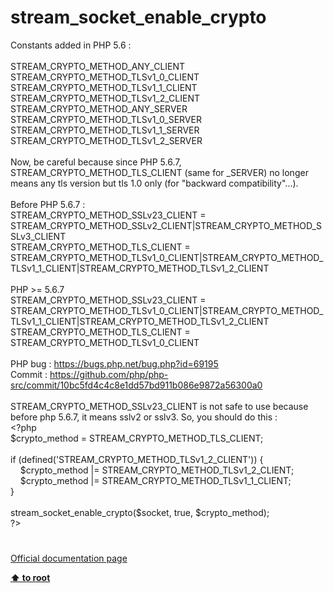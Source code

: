 # stream_socket_enable_crypto




<div class="phpcode"><span class="html">
Constants added in PHP 5.6 :<br><br>STREAM_CRYPTO_METHOD_ANY_CLIENT<br>STREAM_CRYPTO_METHOD_TLSv1_0_CLIENT<br>STREAM_CRYPTO_METHOD_TLSv1_1_CLIENT<br>STREAM_CRYPTO_METHOD_TLSv1_2_CLIENT<br>STREAM_CRYPTO_METHOD_ANY_SERVER<br>STREAM_CRYPTO_METHOD_TLSv1_0_SERVER<br>STREAM_CRYPTO_METHOD_TLSv1_1_SERVER<br>STREAM_CRYPTO_METHOD_TLSv1_2_SERVER<br><br>Now, be careful because since PHP 5.6.7, STREAM_CRYPTO_METHOD_TLS_CLIENT (same for _SERVER) no longer means any tls version but tls 1.0 only (for &quot;backward compatibility&quot;...).<br><br>Before PHP 5.6.7 :<br>STREAM_CRYPTO_METHOD_SSLv23_CLIENT = STREAM_CRYPTO_METHOD_SSLv2_CLIENT|STREAM_CRYPTO_METHOD_SSLv3_CLIENT<br>STREAM_CRYPTO_METHOD_TLS_CLIENT = STREAM_CRYPTO_METHOD_TLSv1_0_CLIENT|STREAM_CRYPTO_METHOD_TLSv1_1_CLIENT|STREAM_CRYPTO_METHOD_TLSv1_2_CLIENT<br><br>PHP &gt;= 5.6.7<br>STREAM_CRYPTO_METHOD_SSLv23_CLIENT = STREAM_CRYPTO_METHOD_TLSv1_0_CLIENT|STREAM_CRYPTO_METHOD_TLSv1_1_CLIENT|STREAM_CRYPTO_METHOD_TLSv1_2_CLIENT<br>STREAM_CRYPTO_METHOD_TLS_CLIENT = STREAM_CRYPTO_METHOD_TLSv1_0_CLIENT<br><br>PHP bug : <a href="https://bugs.php.net/bug.php?id=69195" rel="nofollow" target="_blank">https://bugs.php.net/bug.php?id=69195</a><br>Commit : <a href="https://github.com/php/php-src/commit/10bc5fd4c4c8e1dd57bd911b086e9872a56300a0" rel="nofollow" target="_blank">https://github.com/php/php-src/commit/10bc5fd4c4c8e1dd57bd911b086e9872a56300a0</a><br><br>STREAM_CRYPTO_METHOD_SSLv23_CLIENT is not safe to use because before php 5.6.7, it means sslv2 or sslv3. So, you should do this :<br><span class="default">&lt;?php<br>$crypto_method </span><span class="keyword">= </span><span class="default">STREAM_CRYPTO_METHOD_TLS_CLIENT</span><span class="keyword">;<br><br>if (</span><span class="default">defined</span><span class="keyword">(</span><span class="string">&apos;STREAM_CRYPTO_METHOD_TLSv1_2_CLIENT&apos;</span><span class="keyword">)) {<br>&#xA0; &#xA0; </span><span class="default">$crypto_method </span><span class="keyword">|= </span><span class="default">STREAM_CRYPTO_METHOD_TLSv1_2_CLIENT</span><span class="keyword">;<br>&#xA0; &#xA0; </span><span class="default">$crypto_method </span><span class="keyword">|= </span><span class="default">STREAM_CRYPTO_METHOD_TLSv1_1_CLIENT</span><span class="keyword">;<br>}<br><br></span><span class="default">stream_socket_enable_crypto</span><span class="keyword">(</span><span class="default">$socket</span><span class="keyword">, </span><span class="default">true</span><span class="keyword">, </span><span class="default">$crypto_method</span><span class="keyword">);<br></span><span class="default">?&gt;</span>
</span>
</div>
  

#

[Official documentation page](https://www.php.net/manual/en/function.stream-socket-enable-crypto.php)

**[⬆ to root](/)**